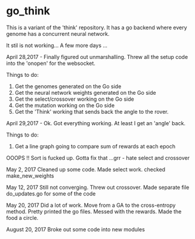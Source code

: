# go_think
This is a variant of the 'think' repository. It has a go backend where every genome has
a concurrent neural network.

It stil is not working... A few more days ... 

April 28,2017 - Finally figured out unmarshalling. Threw all the setup
code into the 'onopen' for the websocket. 

Things to do:

1. Get the genomes generated on the Go side
2. Get the neural network weights generated on the Go side
3. Get the select/crossover working on the Go side
4. Get the mutation working on the Go side
5. Get the 'Think' working that sends back the angle to the rover.

April 29,2017 - Ok. Got everything working. At least I get an 'angle' back.

Things to do:

1. Get a line graph going to compare sum of rewards at each epoch

OOOPS !! Sort is fucked up. Gotta fix that ...grr - hate select and crossover


May 2, 2017 Cleaned up some code. Made select work. checked make_new_weights

May 12, 2017 Still not converging. Threw out crossover. Made separate file 
    do_updates.go for some of the code

May 20, 2017 Did a lot of work. Move from a GA to the cross-entropy method. Pretty printed the go files. Messed with the rewards. Made the food a circle.

August 20, 2017 Broke out some code into new modules

